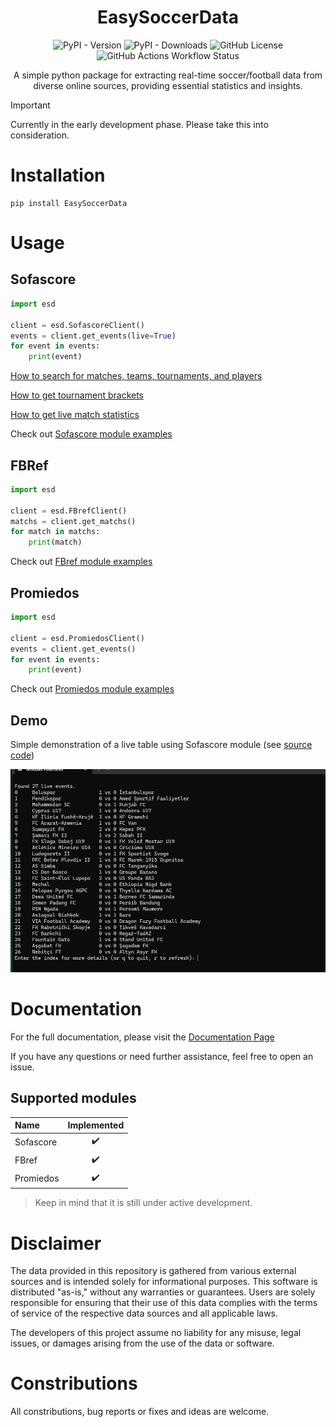 <h1 align="center">EasySoccerData</h1>

<p align="center">
<img alt="PyPI - Version" src="https://img.shields.io/pypi/v/EasySoccerData?color=00329e">
<img alt="PyPI - Downloads" src="https://img.shields.io/pypi/dm/EasySoccerData?color=009903">
<img alt="GitHub License" src="https://img.shields.io/github/license/manucabral/easysoccerdata">
<img alt="GitHub Actions Workflow Status" src="https://img.shields.io/github/actions/workflow/status/manucabral/easysoccerdata/pylint.yml">
</p>

<p align="center">
A simple python package for extracting real-time soccer/football data from diverse online sources, providing essential statistics and insights.
</p>


> [!IMPORTANT]  
> Currently in the early development phase. Please take this into consideration.

# Installation
```
pip install EasySoccerData
```

# Usage

## Sofascore
```py
import esd

client = esd.SofascoreClient()
events = client.get_events(live=True)
for event in events:
    print(event)
```

[How to search for matches, teams, tournaments, and players](https://github.com/manucabral/EasySoccerData/blob/main/examples/sofascore/search_matchs.py)

[How to get tournament brackets](https://github.com/manucabral/EasySoccerData/blob/main/examples/sofascore/tournament_bracket.py)

[How to get live match statistics](https://github.com/manucabral/EasySoccerData/blob/main/examples/sofascore/get_live_matchs.py)


Check out [Sofascore module examples](https://github.com/manucabral/EasySoccerData/tree/main/examples/sofascore/)

## FBRef
```py
import esd

client = esd.FBrefClient()
matchs = client.get_matchs()
for match in matchs:
    print(match)
```

Check out [FBref module examples](https://github.com/manucabral/EasySoccerData/tree/main/examples/fbref/)

## Promiedos
```py
import esd

client = esd.PromiedosClient()
events = client.get_events()
for event in events:
    print(event)
```

Check out [Promiedos module examples](https://github.com/manucabral/EasySoccerData/tree/main/examples/promiedos/)

## Demo
Simple demonstration of a live table using Sofascore module (see [source code](https://github.com/manucabral/EasySoccerData/blob/main/examples/live_table.py))
<p align="center">
<img src="https://github.com/manucabral/EasySoccerData/blob/main/assets/sofascore-live-table.gif" width="550" title="LiveTableUsingSofascore">
</p>

# Documentation
For the full documentation, please visit the [Documentation Page](https://manucabral.github.io/EasySoccerData/esd.html)

If you have any questions or need further assistance, feel free to open an issue.

## Supported modules

| Name | Implemented |
| :---  | :---: |
| Sofascore   | ✔️ |
| FBref    | ✔️ |
| Promiedos    | ✔️ |
> Keep in mind that it is still under active development.

# Disclaimer
The data provided in this repository is gathered from various external sources and is intended solely for informational purposes. This software is distributed "as-is," without any warranties or guarantees. Users are solely responsible for ensuring that their use of this data complies with the terms of service of the respective data sources and all applicable laws.

The developers of this project assume no liability for any misuse, legal issues, or damages arising from the use of the data or software.


# Constributions
All constributions, bug reports or fixes and ideas are welcome.
